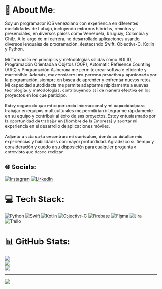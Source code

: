 # 💫 About Me:
Soy un programador iOS venezolano con experiencia en diferentes modalidades de trabajo, incluyendo entornos híbridos, remotos y presenciales, en diversos países como Venezuela, Uruguay, Colombia y Chile. A lo largo de mi carrera, he desarrollado aplicaciones usando diversos lenguajes de programación, destacando Swift, Objective-C, Kotlin y Python.<br><br>Mi formación en principios y metodologías sólidas como SOLID, Programación Orientada a Objetos (OOP), Automatic Reference Counting (ARC) y Programación Asíncrona me permite crear software eficiente y mantenible. Además, me considero una persona proactiva y apasionada por la programación, siempre en busca de aprender y enfrentar nuevos retos. Mi capacidad autodidacta me permite adaptarme rápidamente a nuevas tecnologías y metodologías, contribuyendo así de manera efectiva en los proyectos en los que participo.<br><br>Estoy seguro de que mi experiencia internacional y mi capacidad para trabajar en equipos multiculturales me permitirían integrarme rápidamente en su equipo y contribuir al éxito de sus proyectos. Estoy entusiasmado por la oportunidad de trabajar en [Nombre de la Empresa] y aportar mi experiencia en el desarrollo de aplicaciones móviles.<br><br>Adjunto a esta carta encontrará mi currículum, donde se detallan mis experiencias y habilidades con mayor profundidad. Agradezco su tiempo y consideración y quedo a su disposición para cualquier pregunta o entrevista que desee realizar.


## 🌐 Socials:
[![Instagram](https://img.shields.io/badge/Instagram-%23E4405F.svg?logo=Instagram&logoColor=white)](https://instagram.com/https://www.instagram.com/bresnier_moreno?igsh=MXQ5NXB4dDQ4cDd5Mg%3D%3D&utm_source=qr) [![LinkedIn](https://img.shields.io/badge/LinkedIn-%230077B5.svg?logo=linkedin&logoColor=white)](https://linkedin.com/in/www.linkedin.com/in/bresnier-moreno-211074243) 

# 💻 Tech Stack:
![Python](https://img.shields.io/badge/python-3670A0?style=for-the-badge&logo=python&logoColor=ffdd54) ![Swift](https://img.shields.io/badge/swift-F54A2A?style=for-the-badge&logo=swift&logoColor=white) ![Kotlin](https://img.shields.io/badge/kotlin-%237F52FF.svg?style=for-the-badge&logo=kotlin&logoColor=white) ![Objective-C](https://img.shields.io/badge/OBJECTIVE--C-%233A95E3.svg?style=for-the-badge&logo=apple&logoColor=white) ![Firebase](https://img.shields.io/badge/firebase-a08021?style=for-the-badge&logo=firebase&logoColor=ffcd34) ![Figma](https://img.shields.io/badge/figma-%23F24E1E.svg?style=for-the-badge&logo=figma&logoColor=white) ![Jira](https://img.shields.io/badge/jira-%230A0FFF.svg?style=for-the-badge&logo=jira&logoColor=white) ![Trello](https://img.shields.io/badge/Trello-%23026AA7.svg?style=for-the-badge&logo=Trello&logoColor=white)
# 📊 GitHub Stats:
![](https://github-readme-stats.vercel.app/api?username=BresnierDev20&theme=radical&hide_border=false&include_all_commits=true&count_private=true)<br/>
![](https://github-readme-streak-stats.herokuapp.com/?user=BresnierDev20&theme=radical&hide_border=false)<br/>
![](https://github-readme-stats.vercel.app/api/top-langs/?username=BresnierDev20&theme=radical&hide_border=false&include_all_commits=true&count_private=true&layout=compact)

---
[![](https://visitcount.itsvg.in/api?id=BresnierDev20&icon=0&color=0)](https://visitcount.itsvg.in)

<!-- Proudly created with GPRM ( https://gprm.itsvg.in ) -->
